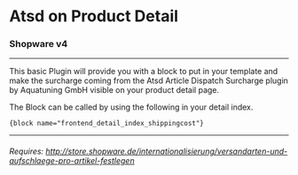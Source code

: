 # Atsd on Product Detail #

### Shopware v4 ###

---

This basic Plugin will provide you with a block to put in your template and make the surcharge coming from the Atsd Article Dispatch Surcharge plugin by Aquatuning GmbH visible on your product detail page.

The Block can be called by using the following in your detail index.

    {block name="frontend_detail_index_shippingcost"}


---

###### Requires: http://store.shopware.de/internationalisierung/versandarten-und-aufschlaege-pro-artikel-festlegen ######